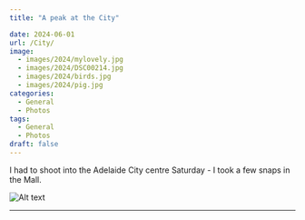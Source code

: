 ```yaml
---
title: "A peak at the City"

date: 2024-06-01
url: /City/
image: 
  - images/2024/mylovely.jpg
  - images/2024/DSC00214.jpg
  - images/2024/birds.jpg
  - images/2024/pig.jpg
categories:
  - General
  - Photos
tags:
  - General
  - Photos
draft: false
---
```

I had to shoot into the Adelaide City centre Saturday - I took a few snaps in the Mall.
<!--more-->

![Alt text](https://www.papa-hawk.com/City/birds.jpg "bird watching")

---
